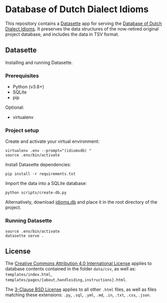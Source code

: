 # Database of Dutch Dialect Idioms

This repository contains a [Datasette](https://datasette.io/) app for serving the [Database of Dutch Dialect Idioms](https://dutchdialectidioms.uu.nl/). It preserves the data structures of the now-retired original project database, and includes the data in TSV format.

## Datasette

Installing and running Datasette.

### Prerequisites

- Python (v3.8+)
- SQLite
- pip

Optional:
- virtualenv

### Project setup

Create and activate your virtual environment:

    virtualenv .env --prompt="(idiomsdb) "
    source .env/bin/activate

Install Datasette dependencies:

    pip install -r requirements.txt

Import the data into a SQLite database:

    python scripts/create-db.py

Alternatively, download [idioms.db](https://dutchdialectidioms.uu.nl/idioms.db) and place it in the root directory of the project.

### Running Datasette

    source .env/bin/activate
    datasette serve .

## License

The [Creative Commons Attribution 4.0 International License](https://creativecommons.org/licenses/by/4.0/) applies to database contents contained in the folder `data/csv`, as well as: `templates/index.html`, `templates/pages/{about,handleiding,instructions}.html`.

The [3-Clause BSD License](https://opensource.org/license/bsd-3-clause/) applies to all other `.html` files, as well as files matching these extensions: `.py`, `.sql`, `.yml`, `.md`, `.in`, `.txt`, `.css`, `.json`.
